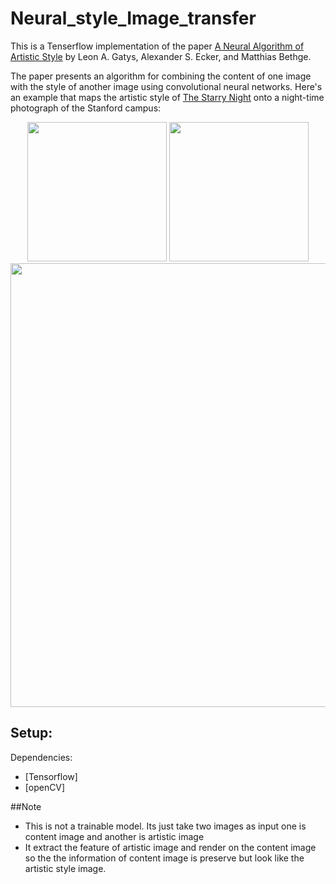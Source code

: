 # Neural_style_Image_transfer 


This is a Tenserflow implementation of the paper [A Neural Algorithm of Artistic Style](http://arxiv.org/abs/1508.06576)
by Leon A. Gatys, Alexander S. Ecker, and Matthias Bethge. 

The paper presents an algorithm for combining the content of one image with the style of another image using
convolutional neural networks. Here's an example that maps the artistic style of
[The Starry Night](https://en.wikipedia.org/wiki/The_Starry_Night)
onto a night-time photograph of the Stanford campus:

<div align="center">
 <img src="https://raw.githubusercontent.com/ProGamerGov/neural-style-pt/master/examples/inputs/starry_night_google.jpg" height="223px">
 <img src="https://raw.githubusercontent.com/ProGamerGov/neural-style-pt/master/examples/inputs/hoovertowernight.jpg" height="223px">
 <img src="https://raw.githubusercontent.com/ProGamerGov/neural-style-pt/master/examples/outputs/starry_stanford_bigger.png" width="710px">
</div>

## Setup:

Dependencies:
* [Tensorflow]
* [openCV]

##Note
* This is not a trainable model. Its just take two images as input one is content image and another is artistic image
* It extract the feature of artistic image and render on the content image so the the information of content image is preserve but look like the artistic style image.

